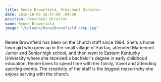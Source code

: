 ```yaml
---
title: Renee Brownfield, Preschool Director
date: 2018-10-05 16:47:00 -04:00
position: Preschool Director
name: Renee Brownfield
image: "/uploads/ReneeBrownfield.crop.jpg"
---
```


 Renee Brownfield has been on the church staff since 1994. She's a home town girl who grew up in the small village of Fairfax, attended Mariemont Junior and Senior high school, and then went to Eastern Kentucky University where she received a bachelor's degree in early childhood education. Renee loves to spend time with her family, travel and attending sporting events. The creativity of the staff is the biggest reason why she enjoys serving with the church.
